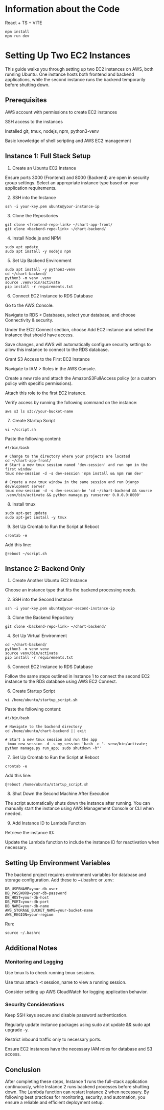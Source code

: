 # Information about the Code
React + TS + VITE
```
npm install
npm run dev
```

# Setting Up Two EC2 Instances

This guide walks you through setting up two EC2 instances on AWS, both running Ubuntu. One instance hosts both frontend and backend applications, while the second instance runs the backend temporarily before shutting down.

## Prerequisites

AWS account with permissions to create EC2 instances

SSH access to the instances

Installed git, tmux, nodejs, npm, python3-venv

Basic knowledge of shell scripting and AWS EC2 management

## Instance 1: Full Stack Setup

1. Create an Ubuntu EC2 Instance

Ensure ports 3000 (Frontend) and 8000 (Backend) are open in security group settings. Select an appropriate instance type based on your application requirements.

2. SSH into the Instance

```
ssh -i your-key.pem ubuntu@your-instance-ip
```

3. Clone the Repositories

```
git clone <frontend-repo-link> ~/chart-app-front/
git clone <backend-repo-link> ~/chart-backend/
```

4. Install Node.js and NPM

```
sudo apt update
sudo apt install -y nodejs npm
```

5. Set Up Backend Environment

```
sudo apt install -y python3-venv
cd ~/chart-backend/
python3 -m venv .venv
source .venv/bin/activate
pip install -r requirements.txt
```

6. Connect EC2 Instance to RDS Database


Go to the AWS Console.

Navigate to RDS > Databases, select your database, and choose Connectivity & security.

Under the EC2 Connect section, choose Add EC2 instance and select the instance that should have access.

Save changes, and AWS will automatically configure security settings to allow this instance to connect to the RDS database.

Grant S3 Access to the First EC2 Instance

Navigate to IAM > Roles in the AWS Console.

Create a new role and attach the AmazonS3FullAccess policy (or a custom policy with specific permissions).

Attach this role to the first EC2 instance.

Verify access by running the following command on the instance:

```
aws s3 ls s3://your-bucket-name
```

7. Create Startup Script

```
vi ~/script.sh
```

Paste the following content:

```
#!/bin/bash

# Change to the directory where your projects are located
cd ~/chart-app-front/
# Start a new tmux session named 'dev-session' and run npm in the first window
tmux new-session -d -s dev-session 'npm install && npm run dev'

# Create a new tmux window in the same session and run Django development server
tmux new-session -d -s dev-session-be 'cd ~/chart-backend && source .venv/bin/activate && python manage.py runserver 0.0.0.0:8000'
```

8. Install tmux

```
sudo apt-get update
sudo apt-get install -y tmux
```


9. Set Up Crontab to Run the Script at Reboot
```
crontab -e
```
Add this line:

```
@reboot ~/script.sh
```

## Instance 2: Backend Only

1. Create Another Ubuntu EC2 Instance

Choose an instance type that fits the backend processing needs.

2. SSH into the Second Instance

```
ssh -i your-key.pem ubuntu@your-second-instance-ip
```

3. Clone the Backend Repository

```
git clone <backend-repo-link> ~/chart-backend/
```

4. Set Up Virtual Environment

```
cd ~/chart-backend/
python3 -m venv venv
source venv/bin/activate
pip install -r requirements.txt
```

5. Connect EC2 Instance to RDS Database

Follow the same steps outlined in Instance 1 to connect the second EC2 instance to the RDS database using AWS EC2 Connect.

6. Create Startup Script

```
vi /home/ubuntu/startup_script.sh
```

Paste the following content:

```
#!/bin/bash

# Navigate to the backend directory
cd /home/ubuntu/chart-backend || exit

# Start a new tmux session and run the app
 tmux new-session -d -s my_session 'bash -c ". venv/bin/activate; python manage.py run_app; sudo shutdown -h"'
```

7. Set Up Crontab to Run the Script at Reboot

```
crontab -e
```

Add this line:

```
@reboot /home/ubuntu/startup_script.sh
```

8. Shut Down the Second Machine After Execution

The script automatically shuts down the instance after running. You can manually start the instance using AWS Management Console or CLI when needed.

9. Add Instance ID to Lambda Function

Retrieve the instance ID:

Update the Lambda function to include the instance ID for reactivation when necessary.

## Setting Up Environment Variables

The backend project requires environment variables for database and storage configuration. Add these to ~/.bashrc or .env:

```
DB_USERNAME=your-db-user
DB_PASSWORD=your-db-password
DB_HOST=your-db-host
DB_PORT=your-db-port
DB_NAME=your-db-name
AWS_STORAGE_BUCKET_NAME=your-bucket-name
AWS_REGION=your-region
```

Run:

```
source ~/.bashrc
```

## Additional Notes

### Monitoring and Logging

Use tmux ls to check running tmux sessions.

Use tmux attach -t session_name to view a running session.

Consider setting up AWS CloudWatch for logging application behavior.

### Security Considerations

Keep SSH keys secure and disable password authentication.

Regularly update instance packages using sudo apt update && sudo apt upgrade -y.

Restrict inbound traffic only to necessary ports.

Ensure EC2 instances have the necessary IAM roles for database and S3 access.

## Conclusion

After completing these steps, Instance 1 runs the full-stack application continuously, while Instance 2 runs backend processes before shutting down. The Lambda function can restart Instance 2 when necessary. By following best practices for monitoring, security, and automation, you ensure a reliable and efficient deployment setup.

